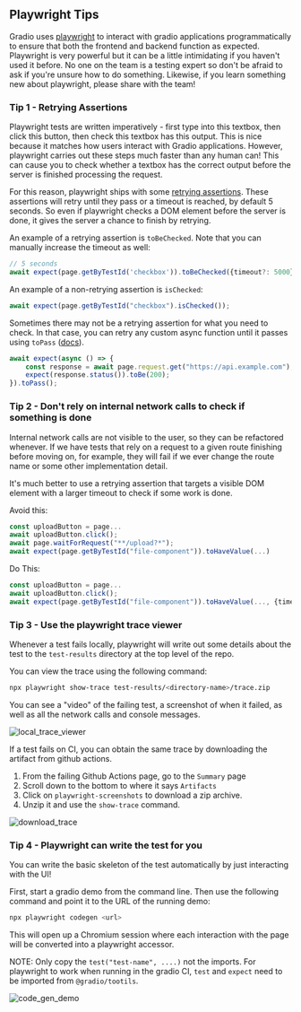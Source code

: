 ## Playwright Tips

Gradio uses [playwright](https://playwright.dev/docs/intro) to interact with gradio applications programmatically to ensure that both the frontend and backend function as expected.
Playwright is very powerful but it can be a little intimidating if you haven't used it before.
No one on the team is a testing expert so don't be afraid to ask if you're unsure how to do something.
Likewise, if you learn something new about playwright, please share with the team!

### Tip 1 - Retrying Assertions

Playwright tests are written imperatively - first type into this textbox, then click this button, then check this textbox has this output.
This is nice because it matches how users interact with Gradio applications.
However, playwright carries out these steps much faster than any human can!
This can cause you to check whether a textbox has the correct output before the server is finished processing the request.

For this reason, playwright ships with some [retrying assertions](https://playwright.dev/docs/test-assertions#auto-retrying-assertions).
These assertions will retry until they pass or a timeout is reached, by default 5 seconds.
So even if playwright checks a DOM element before the server is done, it gives the server a chance to finish by retrying.

An example of a retrying assertion is `toBeChecked`. Note that you can manually increase the timeout as well:

```js
// 5 seconds
await expect(page.getByTestId('checkbox')).toBeChecked({timeout?: 5000});
```

An example of a non-retrying assertion is `isChecked`:

```js
await expect(page.getByTestId("checkbox").isChecked());
```

Sometimes there may not be a retrying assertion for what you need to check.
In that case, you can retry any custom async function until it passes using `toPass` ([docs](https://playwright.dev/docs/test-assertions#expecttopass)).

```js
await expect(async () => {
	const response = await page.request.get("https://api.example.com");
	expect(response.status()).toBe(200);
}).toPass();
```

### Tip 2 - Don't rely on internal network calls to check if something is done

Internal network calls are not visible to the user, so they can be refactored whenever.
If we have tests that rely on a request to a given route finishing before moving on, for example, they will fail if we ever change the route name or some other implementation detail.

It's much better to use a retrying assertion that targets a visible DOM element with a larger timeout to check if some work is done.

Avoid this:

```js
const uploadButton = page...
await uploadButton.click();
await page.waitForRequest("**/upload?*");
await expect(page.getByTestId("file-component")).toHaveValue(...)
```

Do This:

```js
const uploadButton = page...
await uploadButton.click();
await expect(page.getByTestId("file-component")).toHaveValue(..., {timeout?: 5000});
```

### Tip 3 - Use the playwright trace viewer

Whenever a test fails locally, playwright will write out some details about the test to the `test-results` directory at the top level of the repo.

You can view the trace using the following command:

```bash
npx playwright show-trace test-results/<directory-name>/trace.zip
```

You can see a "video" of the failing test, a screenshot of when it failed, as well as all the network calls and console messages.

![local_trace_viewer](https://github.com/gradio-app/gradio/assets/41651716/31ed5fa8-e1d9-43a0-9757-469905678683)

If a test fails on CI, you can obtain the same trace by downloading the artifact from github actions.

1. From the failing Github Actions page, go to the `Summary` page
2. Scroll down to the bottom to where it says `Artifacts`
3. Click on `playwright-screenshots` to download a zip archive.
4. Unzip it and use the `show-trace` command.

![download_trace](https://github.com/gradio-app/gradio/assets/41651716/20c279a8-9a56-4dcf-8df0-c4711e305515)

### Tip 4 - Playwright can write the test for you

You can write the basic skeleton of the test automatically by just interacting with the UI!

First, start a gradio demo from the command line. Then use the following command and point it to the URL of the running demo:

```bash
npx playwright codegen <url>
```

This will open up a Chromium session where each interaction with the page will be converted into a playwright accessor.

NOTE: Only copy the `test("test-name", ....)` not the imports. For playwright to work when running in the gradio CI, `test` and `expect` need to be imported from `@gradio/tootils`.

![code_gen_demo](https://github.com/gradio-app/gradio/assets/41651716/96003fba-d17c-46b9-9c6d-35218fbdfb6f)
